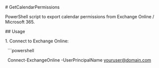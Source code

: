 \# GetCalendarPermissions



PowerShell script to export calendar permissions from Exchange Online / Microsoft 365.



\## Usage



1\. Connect to Exchange Online:

&nbsp;  ```powershell

&nbsp;  Connect-ExchangeOnline -UserPrincipalName youruser@domain.com




